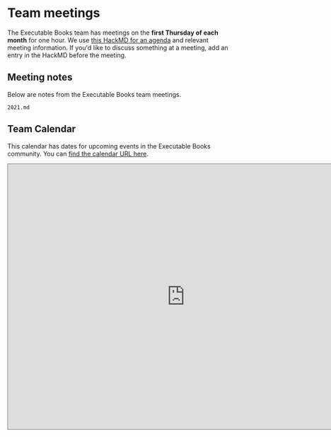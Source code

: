 # Team meetings

The Executable Books team has meetings on the **first Thursday of each month** for one hour.
We use [this HackMD for an agenda](https://hackmd.io/THymMOAmSICp8rJdB6_Z1w?edit) and relevant meeting information.
If you'd like to discuss something at a meeting, add an entry in the HackMD before the meeting.

## Meeting notes

Below are notes from the Executable Books team meetings.

```{toctree}
2021.md
```

## Team Calendar

This calendar has dates for upcoming events in the Executable Books community.
You can [find the calendar URL here](https://calendar.google.com/calendar/embed?src=s425j1984fmcs7u4cdmdmpau9o%40group.calendar.google.com&ctz=America%2FLos_Angeles).

<iframe src="https://calendar.google.com/calendar/embed?height=600&amp;wkst=1&amp;bgcolor=%23ffffff&amp;ctz=America%2FLos_Angeles&amp;src=czQyNWoxOTg0Zm1jczd1NGNkbWRtcGF1OW9AZ3JvdXAuY2FsZW5kYXIuZ29vZ2xlLmNvbQ&amp;color=%237986CB" style="border:solid 1px #777" width="800" height="600" frameborder="0" scrolling="no"></iframe>
